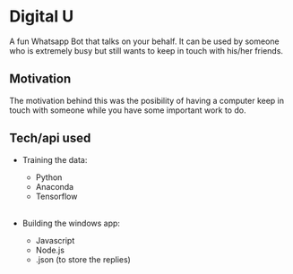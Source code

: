 # Digital U
A fun Whatsapp Bot that talks on your behalf. It can be used by someone who is extremely busy but still wants to keep in touch with his/her friends.
 
## Motivation
The motivation behind this was the posibility of having a computer keep in touch with someone while you have some important work to do. 

## Tech/api used
* Training the data:
    * Python
    * Anaconda
    * Tensorflow<br/><br/>
    
    
* Building the windows app:
    * Javascript
    * Node.js
    * .json (to store the replies)
